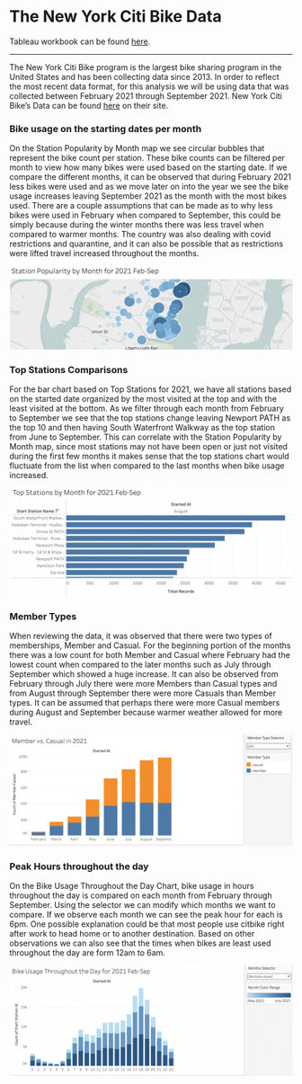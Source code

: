 # The New York Citi Bike Data

Tableau workbook can be found [here](https://public.tableau.com/views/NewYorkCitiBikeAnalysis_16360854879020/BikeCounts-Dashboard?:language=en-US&publish=yes&:display_count=n&:origin=viz_share_link).

---

The New York Citi Bike program is the largest bike sharing program in the United States and has been collecting data since 2013. In order to reflect the most recent data format, for this analysis we will be using data that was collected between February 2021 through September 2021. New York Citi Bike’s Data can be found [here](https://ride.citibikenyc.com/system-data) on their site.

### Bike usage on the starting dates per month
On the Station Popularity by Month map we see circular bubbles that represent the bike count per station. These bike counts can be filtered per month to view how many bikes were used based on the starting date. If we compare the different months, it can be observed that during February 2021 less bikes were used and as we move later on into the year we see the bike usage increases leaving September 2021 as the month with the most bikes used. There are a couple assumptions that can be made as to why less bikes were used in February when compared to September, this could be simply because during the winter months there was less travel when compared to warmer months. The country was also dealing with covid restrictions and quarantine, and it can also be possible that as restrictions were lifted travel increased throughout the months.

![map](imgs/map.png)

### Top Stations Comparisons
For the bar chart based on Top Stations for 2021, we have all stations based on the started date organized by the most visited at the top and with the least visited at the bottom. As we filter through each month from February to September we see that the top stations change leaving Newport PATH as the top 10 and then having South Waterfront Walkway as the top station from June to September. This can correlate with the Station Popularity by Month map, since most stations may not have been open or just not visited during the first few months it makes sense that the top stations chart would fluctuate from the list when compared to the last months when bike usage increased. 

![map](imgs/top-stations.png)

### Member Types
When reviewing the data, it was observed that there were two types of memberships, Member and Casual. For the beginning portion of the months there was a low count for both Member and Casual where February had the lowest count when compared to the later months such as July through September which showed a huge increase. It can also be observed from February through July there were more Members than Casual types and from August through September there were more Casuals than Member types. It can be assumed that perhaps there were more Casual members during August and September because warmer weather allowed for more travel. 

![map](imgs/member-types.png)

### Peak Hours throughout the day
On the Bike Usage Throughout the Day Chart, bike usage in hours throughout the day is compared on each month from February through September. Using the selector we can modify which months we want to compare.  If we observe each month we can see the peak hour for each is 6pm. One possible explanation could be that most people use citbike right after work to head home or to another destination. Based on other observations we can also see that the times when bikes are least used throughout the day are form 12am to 6am. 

![map](imgs/bike-day-analysis.png)
